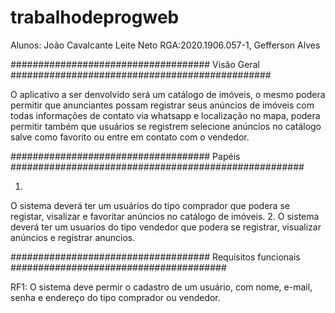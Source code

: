 # trabalhodeprogweb



Alunos:
João Cavalcante Leite Neto RGA:2020.1906.057-1, Gefferson Alves



#################################### Visão Geral ###############################################

  O aplicativo a ser denvolvido será um catálogo de imóveis, o mesmo podera permitir que anunciantes possam registrar seus anúncios de imóveis com todas informações de contato via whatsapp e localização no mapa, podera permitir também que usuários se registrem selecione anúncios no catálogo salve como favorito ou entre em contato com o vendedor.
  

#################################### Papéis #####################################################

1.
  O sistema deverá ter um usuários do tipo comprador que podera se registar, visalizar e favoritar anúncios no catálogo de imóveis.
2.
  O sistema deverá ter um usuarios do tipo vendedor que podera se registrar, visualizar anúncios e registrar anuncios.
  

#################################### Requisitos funcionais #######################################

RF1: O sistema deve permir o cadastro de um usuário, com nome, e-mail, senha e endereço do tipo comprador ou vendedor.

